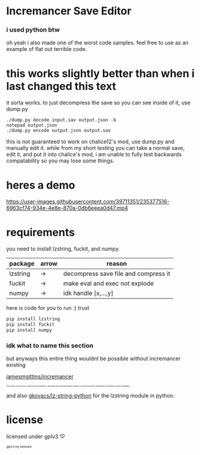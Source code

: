 # Incremancer Save Editor

### i used python btw

<p>oh yeah i also made one of the worst code samples. feel free to use as an example of flat out terrible code.</p>

# this works slightly better than when i last changed this text

<p>it sorta works. to just decompress the save so you can see inside of it, use dump.py</p>

```
./dump.py decode input.sav output.json -b
notepad output.json
./dump.py encode output.json output.sav
```

<p>this is not guaranteed to work on chalice12's mod, use dump.py and manually edit it. while from my short testing you can take a normal save, edit it, and put it into chalice's mod, i am unable to fully test backwards compatability so you may lose some things.</p>

# heres a demo

https://user-images.githubusercontent.com/39711351/235377516-6963cf74-934e-4e8e-870a-0db6eeea0d47.mp4

# requirements
you need to install lzstring, fuckit, and numpy.

|package|arrow|reason|
|-|-|-|
|lzstring|->|decompress save file and compress it|
|fuckit|->|make eval and exec not explode|
|numpy|->|idk handle [x,...,y]

<p>here is code for you to run :) trust</p>

```sh
pip install lzstring
pip install fuckit
pip install numpy
```

### idk what to name this section
but anyways this entire thing wouldnt be possible without incremancer existing

[jamesmgittins/incremancer](https://github.com/jamesmgittins/incremancer)

<p style='font-size: 5px'>This does not use any code from incremancer, and also the original project seems to not be licensed. Hopefully this doesnt cause problems.</p>

and also [gkovacs/lz-string-python](https://github.com/gkovacs/lz-string-python) for the lzstring module in python.

# license

<p>licensed under gplv3 ♡</p>

<p style='font-size: 8px'>gplv3 my beloved</p>
